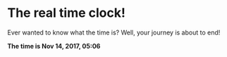 # The real time clock!

Ever wanted to know what the time is? Well, your journey is about to end!

**The time is Nov 14, 2017, 05:06**